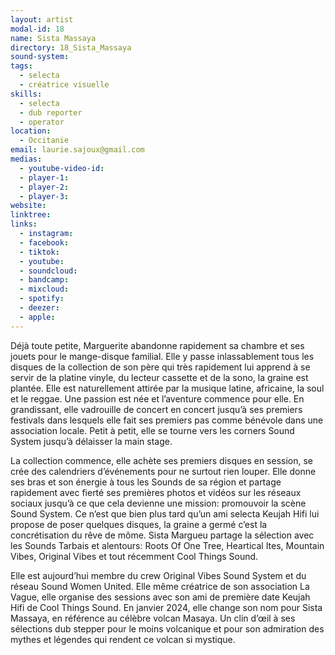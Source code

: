 ```yaml
---
layout: artist
modal-id: 18
name: Sista Massaya
directory: 18_Sista_Massaya
sound-system: 
tags: 
  - selecta
  - créatrice visuelle
skills: 
  - selecta
  - dub reporter
  - operator
location:
  - Occitanie
email: laurie.sajoux@gmail.com
medias:
  - youtube-video-id: 
  - player-1: 
  - player-2: 
  - player-3: 
website: 
linktree: 
links:
  - instagram: 
  - facebook: 
  - tiktok: 
  - youtube: 
  - soundcloud: 
  - bandcamp: 
  - mixcloud: 
  - spotify: 
  - deezer: 
  - apple: 
---
```


Déjà toute petite, Marguerite abandonne rapidement sa chambre et ses jouets pour le mange-disque familial. Elle y passe inlassablement tous les disques de la collection de son père qui très rapidement lui apprend à se servir de la platine vinyle, du lecteur cassette et de la sono, la graine est plantée. Elle est naturellement attirée par la musique latine, africaine, la soul et le reggae. Une passion est née et l’aventure commence pour elle.
En grandissant, elle vadrouille de concert en concert jusqu’à ses premiers festivals dans lesquels elle fait ses premiers pas comme bénévole dans une association locale. Petit à petit, elle se tourne vers les corners Sound System jusqu’à délaisser la main stage.

La collection commence, elle achète ses premiers disques en session, se crée des calendriers d’événements pour ne surtout rien louper. Elle donne ses bras et son énergie à tous les Sounds de sa région et partage rapidement avec fierté ses premières photos et vidéos sur les réseaux sociaux jusqu’à ce que cela devienne une mission: promouvoir la scène Sound System. Ce n’est que bien plus tard qu’un ami selecta Keujah Hifi lui propose de poser quelques disques, la graine a germé c’est la concrétisation du rêve de môme. Sista Margueu partage la sélection avec les Sounds Tarbais et alentours: Roots Of One Tree, Heartical Ites, Mountain Vibes, Original Vibes et tout récemment Cool Things Sound.

Elle est aujourd’hui membre du crew Original Vibes Sound System et du réseau Sound Women United. Elle même créatrice de son association La Vague, elle organise des sessions avec son ami de première date Keujah Hifi de Cool Things Sound.
En janvier 2024, elle change son nom pour Sista Massaya, en référence au célèbre volcan Masaya. Un clin d’œil à ses sélections dub stepper pour le moins volcanique et pour son admiration des mythes et légendes qui rendent ce volcan si mystique.

